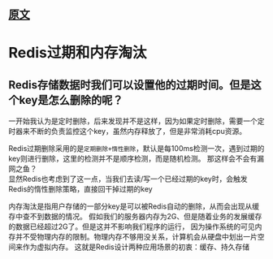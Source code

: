 ## [原文](http://www.redis.cn/articles/20181020002.html)

# Redis过期和内存淘汰


## Redis存储数据时我们可以设置他的过期时间。但是这个key是怎么删除的呢？


一开始我认为是定时删除，后来发现并不是这样，因为如果定时删除，需要一个定时器来不断的负责监控这个key，虽然内存释放了，但是非常消耗cpu资源。


Redis过期删除采用的是`定期删除+惰性删除`，默认是每100ms检测一次，遇到过期的key则进行删除，这里的检测并不是顺序检测，而是随机检测。
那这样会不会有漏网之鱼？  
显然Redis也考虑到了这一点，当我们去读/写一个已经过期的key时，会触发Redis的惰性删除策略，直接回干掉过期的key


内存淘汰是指用户存储的一部分key是可以被Redis自动的删除，从而会出现从缓存中查不到数据的情况。
假如我们的服务器内存为2G、但是随着业务的发展缓存的数据已经超过2G了。但是这并不影响我们程序的运行，
因为操作系统的可见内存并不受物理内存的限制。物理内存不够用没关系，计算机会从硬盘中划出一片空间来作为虚拟内存。
这就是Redis设计两种应用场景的初衷：缓存、持久存储
